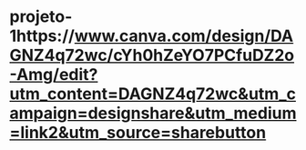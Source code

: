 # projeto-1https://www.canva.com/design/DAGNZ4q72wc/cYh0hZeYO7PCfuDZ2o-Amg/edit?utm_content=DAGNZ4q72wc&utm_campaign=designshare&utm_medium=link2&utm_source=sharebutton
